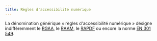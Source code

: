 ```yaml
---
title: Règles d'accessibilité numérique
---
```


La dénomination générique &laquo;&nbsp;règles d'accessibilité numérique&nbsp;&raquo; désigne indifféremment le [RGAA](../rgaa4.1.2/index.html), le [RAAM](../raam1/index.html), le [RAPDF](../rapdf1/index.html) ou encore la norme [EN 301 549](https://www.etsi.org/deliver/etsi_en/301500_301599/301549/03.02.01_60/en_301549v030201p.pdf).